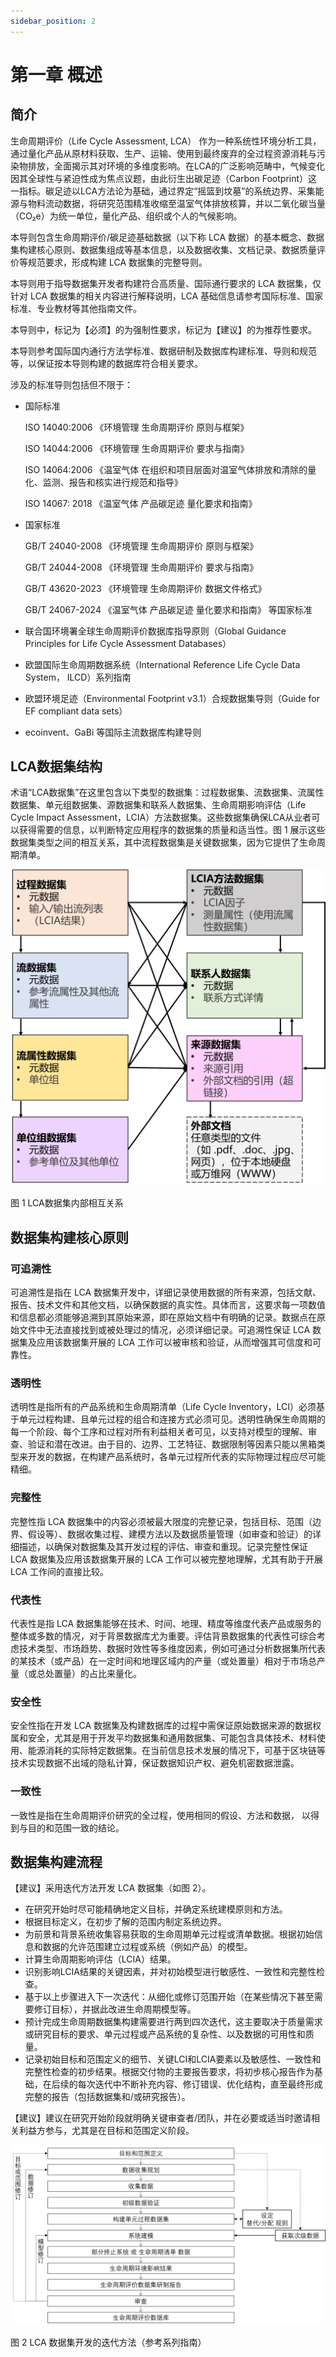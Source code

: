 ```yaml
---
sidebar_position: 2
---
```


# 第一章 概述

## 简介
生命周期评价（Life Cycle Assessment, LCA） 作为一种系统性环境分析工具，通过量化产品从原材料获取、生产、运输、使用到最终废弃的全过程资源消耗与污染物排放，全面揭示其对环境的多维度影响。在LCA的广泛影响范畴中，气候变化因其全球性与紧迫性成为焦点议题，由此衍生出碳足迹（Carbon Footprint）这一指标。碳足迹以LCA方法论为基础，通过界定“摇篮到坟墓”的系统边界、采集能源与物料流动数据，将研究范围精准收缩至温室气体排放核算，并以二氧化碳当量（CO₂e）为统一单位，量化产品、组织或个人的气候影响。

本导则包含生命周期评价/碳足迹基础数据（以下称 LCA 数据）的基本概念、数据集构建核心原则、数据集组成等基本信息，以及数据收集、文档记录、数据质量评价等规范要求，形成构建 LCA 数据集的完整导则。

本导则用于指导数据集开发者构建符合高质量、国际通行要求的 LCA 数据集，仅针对 LCA 数据集的相关内容进行解释说明，LCA 基础信息请参考国际标准、国家标准、专业教材等其他指南文件。

本导则中，标记为【必须】的为强制性要求，标记为【建议】的为推荐性要求。

本导则参考国际国内通行方法学标准、数据研制及数据库构建标准、导则和规范等，以保证按本导则构建的数据库符合相关要求。

涉及的标准导则包括但不限于：

- 国际标准

    ISO 14040:2006 《环境管理 生命周期评价 原则与框架》

    ISO 14044:2006 《环境管理 生命周期评价 要求与指南》

    ISO 14064:2006 《温室气体 在组织和项目层面对温室气体排放和清除的量化、监测、报告和核实进行规范和指导》

    ISO 14067: 2018 《温室气体 产品碳足迹 量化要求和指南》
    
- 国家标准
    
    GB/T 24040-2008 《环境管理 生命周期评价 原则与框架》
    
    GB/T 24044-2008 《环境管理 生命周期评价 要求与指南》
     
    GB/T 43620-2023 《环境管理 生命周期评价 数据文件格式》
     
    GB/T 24067-2024 《温室气体 产品碳足迹 量化要求和指南》 等国家标准
    
- 联合国环境署全球生命周期评价数据库指导原则（Global Guidance Principles for Life Cycle Assessment Databases）
- 欧盟国际生命周期数据系统（International Reference Life Cycle Data System， ILCD）系列指南
- 欧盟环境足迹（Environmental Footprint v3.1）合规数据集导则（Guide for EF compliant data sets）
- ecoinvent、GaBi 等国际主流数据库构建导则

## LCA数据集结构

术语“LCA数据集”在这里包含以下类型的数据集：过程数据集、流数据集、流属性数据集、单元组数据集、源数据集和联系人数据集、生命周期影响评估（Life Cycle Impact Assessment，LCIA）方法数据集。这些数据集确保LCA从业者可以获得需要的信息，以判断特定应用程序的数据集的质量和适当性。图 1 展示这些数据集类型之间的相互关系，其中流程数据集是关键数据集，因为它提供了生命周期清单。

![](img/chapter1-fig1.png)

图 1 LCA数据集内部相互关系

## 数据集构建核心原则

### 可追溯性

可追溯性是指在 LCA 数据集开发中，详细记录使用数据的所有来源，包括文献、报告、技术文件和其他文档，以确保数据的真实性。具体而言，这要求每一项数值和信息都必须能够追溯到其原始来源，即在原始文档中有明确的记录。数据点在原始文件中无法直接找到或被处理过的情况，必须详细记录。可追溯性保证 LCA 数据集及应用该数据集开展的 LCA 工作可以被审核和验证，从而增强其可信度和可靠性。

### 透明性

透明性是指所有的产品系统和生命周期清单（Life Cycle Inventory，LCI）必须基于单元过程构建、且单元过程的组合和连接方式必须可见。透明性确保生命周期的每一个阶段、每个工序和过程对所有利益相关者可见，以支持对模型的理解、审查、验证和潜在改进。由于目的、边界、工艺特征、数据限制等因素只能以黑箱类型来开发的数据，在构建产品系统时，各单元过程所代表的实际物理过程应尽可能精细。

### 完整性

完整性指 LCA 数据集中的内容必须被最大限度的完整记录，包括目标、范围（边界、假设等）、数据收集过程、建模方法以及数据质量管理（如审查和验证）的详细描述，以确保对数据集及其开发过程的评估、审查和重现。记录完整性保证 LCA 数据集及应用该数据集开展的 LCA 工作可以被完整地理解，尤其有助于开展 LCA 工作间的直接比较。

### 代表性

代表性是指 LCA 数据集能够在技术、时间、地理、精度等维度代表产品或服务的整体或多数的情况，对于背景数据库尤为重要。评估背景数据集的代表性可综合考虑技术类型、市场趋势、数据时效性等多维度因素，例如可通过分析数据集所代表的某技术（或产品）在一定时间和地理区域内的产量（或处置量）相对于市场总产量（或总处置量）的占比来量化。

### 安全性

安全性指在开发 LCA 数据集及构建数据库的过程中需保证原始数据来源的数据权属和安全，尤其是用于开发平均数据集和通用数据集、可能包含具体技术、材料使用、能源消耗的实际特定数据集。在当前信息技术发展的情况下，可基于区块链等技术实现数据不出域的隐私计算，保证数据知识产权、避免机密数据泄露。

### 一致性

一致性是指在生命周期评价研究的全过程，使用相同的假设、方法和数据， 以得到与目的和范围一致的结论。

## 数据集构建流程

【建议】采用迭代方法开发 LCA 数据集（如图 2）。

- 在研究开始时尽可能精确地定义目标，并确定系统建模原则和方法。
- 根据目标定义，在初步了解的范围内制定系统边界。
- 为前景和背景系统收集容易获取的生命周期单元过程或清单数据。根据初始信息和数据的允许范围建立过程或系统（例如产品）的模型。
- 计算生命周期影响评估（LCIA）结果。
- 识别影响LCIA结果的关键因素，并对初始模型进行敏感性、一致性和完整性检查。
- 基于以上步骤进入下一次迭代：从细化或修订范围开始（在某些情况下甚至需要修订目标），并据此改进生命周期模型等。
- 预计完成生命周期数据集构建需要进行两到四次迭代，这主要取决于质量需求或研究目标的要求、单元过程或产品系统的复杂性、以及数据的可用性和质量。
- 记录初始目标和范围定义的细节、关键LCI和LCIA要素以及敏感性、一致性和完整性检查的初步结果。根据交付物的主要报告要求，将初步核心报告作为基础，在后续的每次迭代中不断补充内容、修订错误、优化结构，直至最终形成完整的报告（包括数据集和/或研究报告）。

【建议】建议在研究开始阶段就明确关键审查者/团队，并在必要或适当时邀请相关利益方参与，尤其是在目标和范围定义阶段。

![](img/chapter1-fig2.png)

图 2 LCA 数据集开发的迭代方法（参考系列指南）

